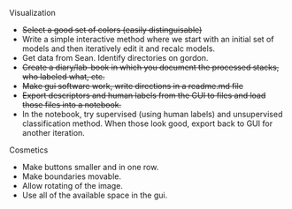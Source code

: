 Visualization

* ~~Select a good set of colors (easily distinguisable)~~
* Write a simple interactive method where we start with an initial
  set of models and then iteratively edit it and recalc models.
* Get data from Sean. Identify directories on gordon.
* ~~Create a diary/lab-book in which you document the processed stacks, who labeled what, etc.~~
* ~~Make gui software work, write directions in a readme.md file~~
* ~~Export descriptors and human labels from the GUI to files and load those files into a notebook.~~
* In the notebook, try supervised (using human labels) and unsupervised classification method. When those look good, export back to GUI for another iteration.

Cosmetics
* Make buttons smaller and in one row. 
* Make boundaries movable.
* Allow rotating of the image.
* Use all of the available space in the gui.
